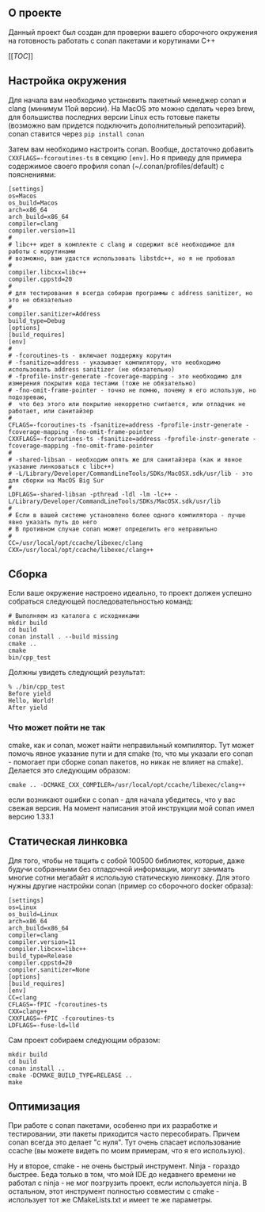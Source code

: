 ## О проекте
Данный проект был создан для проверки вашего сборочного окружения на готовность работать с conan пакетами и корутинами C++

[[_TOC_]]

## Настройка окружения
Для начала вам необходимо установить пакетный менеджер conan и clang (минимум 11ой версии).
На MacOS это можно сделать через brew, для большиства последних версии Linux есть готовые пакеты
(возможно вам придется подключить дополнительный репозитарий).
conan ставится через `pip install conan`

Затем вам необходимо настроить conan. Вообще, достаточно добавить `CXXFLAGS=-fcoroutines-ts` в секцию `[env]`.
Но я приведу для примера содержимое своего профиля conan (~/.conan/profiles/default) с пояснениями:
```
[settings]
os=Macos
os_build=Macos
arch=x86_64
arch_build=x86_64
compiler=clang
compiler.version=11
#
# libc++ идет в комплекте с clang и содержит всё необходимое для работы с корутинами
# возможно, вам удастся использовать libstdc++, но я не пробовал
#
compiler.libcxx=libc++
compiler.cppstd=20
#
# для тестирования я всегда собираю программы с address sanitizer, но это не обязательно 
#
compiler.sanitizer=Address
build_type=Debug
[options]
[build_requires]
[env]
#
# -fcoroutines-ts - включает поддержку корутин
# -fsanitize=address - указывает компилятору, что необходимо использовать address sanitizer (не обязательно)
# -fprofile-instr-generate -fcoverage-mapping - это необходимо для измерения покрытия кода тестами (тоже не обязательно)
# -fno-omit-frame-pointer - точно не помню, почему я его использую, но подозреваю,
#  что без этого или покрытие некорретно считается, или отладчик не работает, или санитайзер 
#
CFLAGS=-fcoroutines-ts -fsanitize=address -fprofile-instr-generate -fcoverage-mapping -fno-omit-frame-pointer
CXXFLAGS=-fcoroutines-ts -fsanitize=address -fprofile-instr-generate -fcoverage-mapping -fno-omit-frame-pointer
#
# -shared-libsan - необходим опять же для санитайзера (как и явное указание линковаться с libc++)
# -L/Library/Developer/CommandLineTools/SDKs/MacOSX.sdk/usr/lib - это для сборки на MacOS Big Sur
#
LDFLAGS=-shared-libsan -pthread -ldl -lm -lc++ -L/Library/Developer/CommandLineTools/SDKs/MacOSX.sdk/usr/lib
#
# Если в вашей системе установлено более одного компилятора - лучше явно указать путь до него
# В противном случае conan может определить его неправильно 
#
CC=/usr/local/opt/ccache/libexec/clang
CXX=/usr/local/opt/ccache/libexec/clang++
```

## Сборка
Если ваше окружение настроено идеально, то проект должен успешно собраться следующей последовательностью команд:
```shell
# Выполняем из каталога с исходниками
mkdir build
cd build
conan install . --build missing
cmake ..
cmake
bin/cpp_test
```

Должны увидеть следующий результат:
```
% ./bin/cpp_test 
Before yield
Hello, World!
After yield
```

### Что может пойти не так
cmake, как и conan, может найти неправильный компилятор.
Тут может помочь явное указание пути и для cmake
(то, что мы указали его conan - помогает при сборке conan пакетов, но никак не влияет на cmake).
Делается это следующим образом:
```shell
cmake .. -DCMAKE_CXX_COMPILER=/usr/local/opt/ccache/libexec/clang++
```

если возникают ошибки с conan - для начала убедитесь, что у вас свежая версия.
На момент написания этой инструкции мой conan имел версию 1.33.1

## Статическая линковка
Для того, чтобы не тащить с собой 100500 библиотек, которые,
даже будучи собранными без отладочной информации, могут занимать
многие сотни мегабайт я использую статическую линковку. Для этого
нужны другие настройки conan (пример со сборочного docker образа):
```
[settings]
os=Linux
os_build=Linux
arch=x86_64
arch_build=x86_64
compiler=clang
compiler.version=11
compiler.libcxx=libc++
build_type=Release
compiler.cppstd=20
compiler.sanitizer=None
[options]
[build_requires]
[env]
CC=clang
CFLAGS=-fPIC -fcoroutines-ts
CXX=clang++
CXXFLAGS=-fPIC -fcoroutines-ts
LDFLAGS=-fuse-ld=lld
```

Сам проект собираем следующим образом:
```shell
mkdir build
cd build
conan install ..
cmake -DCMAKE_BUILD_TYPE=RELEASE ..
make
```

## Оптимизация
При работе с conan пакетами, особенно при их разработке и тестировании,
эти пакеты приходится часто пересобирать. Причем conan всегда это делает "с нуля".
Тут очень спасает использование ccache (вы можете видеть по моим примерам, что я его использую).

Ну и второе, cmake - не очень быстрый инструмент. Ninja - гораздо быстрее.
Беда только в том, что мой IDE до недавнего времени не работал с ninja - не
мог позгрузить проект, если используется ninja. В остальном, этот инструмент полностью совместим с
cmake - использует тот же CMakeLists.txt и имеет те же параметры.
